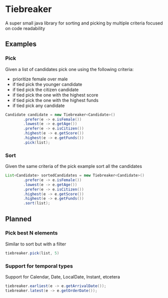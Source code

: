 # Tiebreaker
A super small java library for sorting and picking by multiple criteria focused on code readability

## Examples

### Pick
Given a list of candidates pick one using the following criteria:
- prioritize female over male
- if tied pick the younger candidate
- if tied pick the citizen candidate
- if tied pick the one with the highest score
- if tied pick the one with the highest funds
- if tied pick any candidate

```java
Candidate candidate = new Tiebreaker<Candidate>()
        .prefer(e -> e.isFemale())
        .lowest(e -> e.getAge())
        .prefer(e -> e.isCitizen())
        .highest(e -> e.getScore())
        .highest(e -> e.getFunds())
        .pick(list);
```

### Sort
Given the same criteria of the pick example sort all the candidates
```java
List<Candidate> sortedCandidates = new Tiebreaker<Candidate>()
        .prefer(e -> e.isFemale())
        .lowest(e -> e.getAge())
        .prefer(e -> e.isCitizen())
        .highest(e -> e.getScore())
        .highest(e -> e.getFunds())
        .sort(list);
```

## Planned

### Pick best N elements
Similar to sort but with a filter
```java
tiebreaker.pick(list, 5)
```

### Support for temporal types
Support for Calendar, Date, LocalDate, Instant, etcetera
```java
tiebreaker.earliest(e -> e.getArrivalDate());
tiebreaker.latest(e -> e.getOrderDate());
```